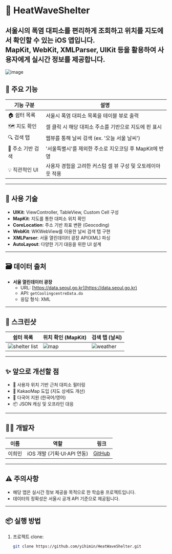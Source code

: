 # 🧊 HeatWaveShelter

서울시의 폭염 대피소를 편리하게 조회하고 위치를 지도에서 확인할 수 있는 iOS 앱입니다.  
**MapKit**, **WebKit**, **XMLParser**, **UIKit** 등을 활용하여 사용자에게 실시간 정보를 제공합니다.
---
![image](https://github.com/user-attachments/assets/76c35209-22b2-442a-8202-725356e823de)
## 🧭 주요 기능

| 기능 구분 | 설명 |
|----------|------|
| 🏠 쉼터 목록 | 서울시 폭염 대피소 목록을 테이블 뷰로 출력 |
| 🗺️ 지도 확인 | 셀 클릭 시 해당 대피소 주소를 기반으로 지도에 핀 표시 |
| 🔍 검색 탭 | 웹뷰를 통해 날씨 검색 (ex. '오늘 서울 날씨') |
| 📡 주소 기반 검색 | '서울특별시'를 제외한 주소로 지오코딩 후 MapKit에 반영 |
| 💡 직관적인 UI | 사용자 경험을 고려한 커스텀 셀 뷰 구성 및 오토레이아웃 적용 |

---

## 📱 사용 기술

- **UIKit**: ViewController, TableView, Custom Cell 구성
- **MapKit**: 지도를 통한 대피소 위치 확인
- **CoreLocation**: 주소 기반 좌표 변환 (Geocoding)
- **WebKit**: WKWebView를 이용한 날씨 검색 탭 구현
- **XMLParser**: 서울 열린데이터 광장 API(XML) 파싱
- **AutoLayout**: 다양한 기기 대응을 위한 UI 설계

---

## 🗃️ 데이터 출처

- **서울 열린데이터 광장**
  - URL: [https://data.seoul.go.kr](https://data.seoul.go.kr)
  - API: `getCoolingcentreData.do`
  - 응답 형식: XML

---

## 📸 스크린샷

| 쉼터 목록 | 위치 확인 (MapKit) | 검색 탭 (날씨) |
|-----------|-------------------|----------------|
| ![shelter list](https://github.com/user-attachments/assets/b306957e-f0d0-45a1-b977-b9581be1079b) | ![map](https://github.com/user-attachments/assets/02a29228-07b7-46d4-aa70-965b685089d4) | ![weather](https://github.com/user-attachments/assets/86f6c6dc-9599-4a13-ac5e-8fa080059f5f) |

---

## ✨ 앞으로 개선할 점

- 🔁 사용자 위치 기반 근처 대피소 필터링
- 🧭 KakaoMap 도입 (지도 상세도 개선)
- 💬 다국어 지원 (한국어/영어)
- 📦 JSON 캐싱 및 오프라인 대응

---

## 🙋‍♀️ 개발자

| 이름 | 역할 | 링크 |
|------|------|------|
| 이희민 | iOS 개발 (기획·UI·API 연동) | [GitHub](https://github.com/yihimin) |

---

## ⚠️ 주의사항

- 해당 앱은 실시간 정보 제공을 목적으로 한 학습용 프로젝트입니다.
- 데이터의 정확성은 서울시 공개 API 기준으로 제공됩니다.

---

## 📦 실행 방법

1. 프로젝트 clone:  
   ```bash
   git clone https://github.com/yihimin/HeatWaveShelter.git
